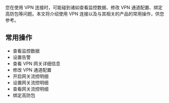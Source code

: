 您在使用 VPN 连接时，可能碰到诸如查看监控数据、修改 VPN 通道配置、绑定高防包等问题。本文将介绍使用 VPN 连接以及与其相关的产品的常用操作，供您参考。

## 常用操作
- 查看监控数据
- 设置告警
- 查看 VPN 网关详细信息
- 修改 VPN 通道配置
- 开启网关流控明细
- 设置网关流控明细
- 查看网关流控明细
- 绑定高防包

